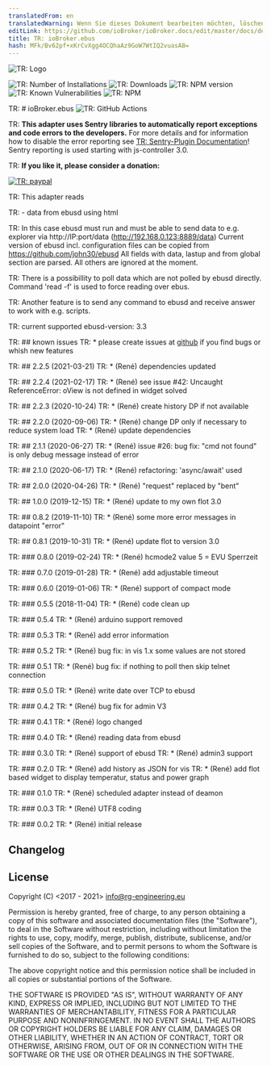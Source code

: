 ```yaml
---
translatedFrom: en
translatedWarning: Wenn Sie dieses Dokument bearbeiten möchten, löschen Sie bitte das Feld "translationsFrom". Andernfalls wird dieses Dokument automatisch erneut übersetzt
editLink: https://github.com/ioBroker/ioBroker.docs/edit/master/docs/de/adapterref/iobroker.ebus/README.md
title: TR: ioBroker.ebus
hash: MFk/Bv62pf+xKrCvXgg4OCQhaAz9GoW7WtIQ2vuasA8=
---
```

![TR: Logo](../../../en/adapterref/iobroker.ebus/admin/ebus.png)

![TR: Number of Installations](http://iobroker.live/badges/ebus-stable.svg)
![TR: Downloads](https://img.shields.io/npm/dm/iobroker.ebus.svg)
![TR: NPM version](http://img.shields.io/npm/v/iobroker.ebus.svg)
![TR: Known Vulnerabilities](https://snyk.io/test/github/rg-engineering/ioBroker.ebus/badge.svg)
![TR: NPM](https://nodei.co/npm/iobroker.ebus.png?downloads=true)

TR: # ioBroker.ebus
![TR: GitHub Actions](https://github.com/rg-engineering/ioBroker.ebus/workflows/Test%20and%20Release/badge.svg)

TR: **This adapter uses Sentry libraries to automatically report exceptions and code errors to the developers.** For more details and for information how to disable the error reporting see [TR: Sentry-Plugin Documentation](https://github.com/ioBroker/plugin-sentry#plugin-sentry)! Sentry reporting is used starting with js-controller 3.0.

TR: **If you like it, please consider a donation:**

[![TR: paypal](https://www.paypalobjects.com/en_US/DK/i/btn/btn_donateCC_LG.gif)](https://www.paypal.com/cgi-bin/webscr?cmd=_s-xclick&hosted_button_id=YBAZTEBT9SYC2&source=url)

TR: This adapter reads

TR: - data from ebusd using html

TR: In this case ebusd must run and must be able to send data to e.g. explorer via http://IP:port/data (http://192.168.0.123:8889/data) Current version of ebusd incl. configuration files can be copied from https://github.com/john30/ebusd All fields with data, lastup and from global section are parsed. All others are ignored at the moment.

TR: There is a possibillity to poll data which are not polled by ebusd directly. Command 'read -f' is used to force reading over ebus.

TR: Another feature is to send any command to ebusd and receive answer to work with e.g. scripts.

TR: current supported ebusd-version: 3.3

TR: ## known issues
TR: * please create issues at [github](https://github.com/rg-engineering/ioBroker.ebus/issues) if you find bugs or whish new features

TR: ## 2.2.5 (2021-03-21)
TR: * (René) dependencies updated

TR: ## 2.2.4 (2021-02-17)
TR: * (René) see issue #42: Uncaught ReferenceError: oView is not defined in widget solved

TR: ## 2.2.3 (2020-10-24)
TR: * (René) create history DP if not available

TR: ## 2.2.0 (2020-09-06)
TR: * (René) change DP only if necessary to reduce system load
TR: * (René) update dependencies

TR: ## 2.1.1 (2020-06-27)
TR: * (René) issue #26: bug fix: "cmd not found" is only debug message instead of error

TR: ## 2.1.0 (2020-06-17)
TR: * (René) refactoring:  'async/await' used

TR: ## 2.0.0 (2020-04-26)
TR: * (René) "request" replaced by "bent"

TR: ## 1.0.0 (2019-12-15)
TR: * (René) update to my own flot 3.0

TR: ## 0.8.2 (2019-11-10)
TR: * (René) some more error messages in datapoint "error"

TR: ## 0.8.1 (2019-10-31)
TR: * (René) update flot to version 3.0

TR: ### 0.8.0 (2019-02-24)
TR: * (René) hcmode2 value 5 = EVU Sperrzeit

TR: ### 0.7.0 (2019-01-28)
TR: * (René) add adjustable timeout

TR: ### 0.6.0 (2019-01-06)
TR: * (René) support of compact mode

TR: ### 0.5.5 (2018-11-04)
TR: * (René) code clean up

TR: ### 0.5.4
TR: * (René) arduino support removed

TR: ### 0.5.3
TR: * (René) add error information

TR: ### 0.5.2
TR: * (René) bug fix: in vis 1.x some values are not stored

TR: ### 0.5.1
TR: * (René) bug fix: if nothing to poll then skip telnet connection

TR: ### 0.5.0
TR: * (René) write date over TCP to ebusd

TR: ### 0.4.2
TR: * (René) bug fix for admin V3

TR: ### 0.4.1
TR: * (René) logo changed

TR: ### 0.4.0
TR: * (René) reading data from ebusd

TR: ### 0.3.0
TR: * (René) support of ebusd
TR: * (René) admin3 support

TR: ### 0.2.0
TR: * (René) add history as JSON for vis
TR: * (René) add flot based widget to display temperatur, status and power graph

TR: ### 0.1.0
TR: * (René) scheduled adapter instead of deamon

TR: ### 0.0.3
TR: * (René) UTF8 coding

TR: ### 0.0.2
TR: * (René) initial release

## Changelog

## License
Copyright (C) <2017 - 2021>  <info@rg-engineering.eu>

Permission is hereby granted, free of charge, to any person obtaining a copy of this software and associated documentation files (the "Software"), to deal in the Software without restriction, including without limitation the rights to use, copy, modify, merge, publish, distribute, sublicense, and/or sell copies of the Software, and to permit persons to whom the Software is furnished to do so, subject to the following conditions:

The above copyright notice and this permission notice shall be included in all copies or substantial portions of the Software.

THE SOFTWARE IS PROVIDED "AS IS", WITHOUT WARRANTY OF ANY KIND, EXPRESS OR IMPLIED, INCLUDING BUT NOT LIMITED TO THE WARRANTIES OF MERCHANTABILITY, FITNESS FOR A PARTICULAR PURPOSE AND NONINFRINGEMENT. IN NO EVENT SHALL THE AUTHORS OR COPYRIGHT HOLDERS BE LIABLE FOR ANY CLAIM, DAMAGES OR OTHER LIABILITY, WHETHER IN AN ACTION OF CONTRACT, TORT OR OTHERWISE, ARISING FROM, OUT OF OR IN CONNECTION WITH THE SOFTWARE OR THE USE OR OTHER DEALINGS IN THE SOFTWARE.
